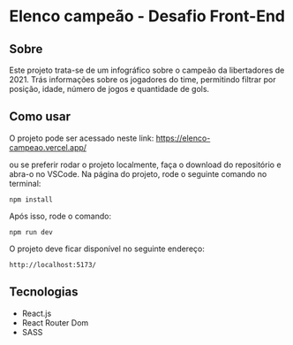 # Elenco campeão - Desafio Front-End

## Sobre

Este projeto trata-se de um infográfico sobre o campeão da libertadores de 2021. Trás informações sobre os jogadores do time, permitindo filtrar por posição, idade, número de jogos e quantidade de gols.

## Como usar

O projeto pode ser acessado neste link: https://elenco-campeao.vercel.app/

ou se preferir rodar o projeto localmente, faça o download do repositório e abra-o no VSCode. Na página do projeto, rode o seguinte comando no terminal:
```
npm install
```
Após isso, rode o comando:
```
npm run dev
```
O projeto deve ficar disponível no seguinte endereço:
```
http://localhost:5173/
```

## Tecnologias

* React.js
* React Router Dom
* SASS
